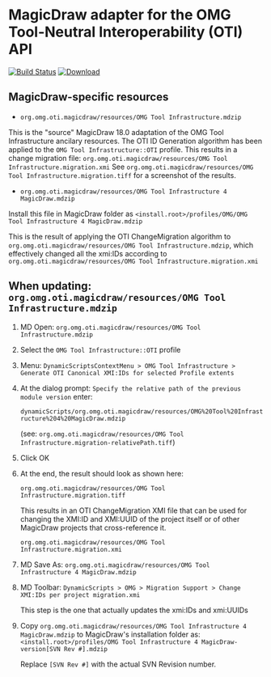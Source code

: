 # MagicDraw adapter for the OMG Tool-Neutral Interoperability (OTI) API

[![Build Status](https://travis-ci.org/TIWG/org.omg.oti.uml.magicdraw.adapter.svg?branch=master)](https://travis-ci.org/TIWG/org.omg.oti.uml.magicdraw.adapter)
[ ![Download](https://api.bintray.com/packages/tiwg/org.omg.tiwg/org.omg.oti.uml.magicdraw.adapter/images/download.svg) ](https://bintray.com/tiwg/org.omg.tiwg/org.omg.oti.uml.magicdraw.adapter/_latestVersion)
 
## MagicDraw-specific resources

- `org.omg.oti.magicdraw/resources/OMG Tool Infrastructure.mdzip`

This is the "source" MagicDraw 18.0 adaptation of the OMG Tool Infrastructure ancilary resources.
The OTI ID Generation algorithm has been applied to the `OMG Tool Infrastructure::OTI` profile.
This results in a change migration file: `org.omg.oti.magicdraw/resources/OMG Tool Infrastructure.migration.xmi`
See `org.omg.oti.magicdraw/resources/OMG Tool Infrastructure.migration.tiff` for a screenshot of the results.

- `org.omg.oti.magicdraw/resources/OMG Tool Infrastructure 4 MagicDraw.mdzip`

Install this file in MagicDraw folder as `<install.root>/profiles/OMG/OMG Tool Infrastructure 4 MagicDraw.mdzip`

This is the result of applying the OTI ChangeMigration algorithm
to `org.omg.oti.magicdraw/resources/OMG Tool Infrastructure.mdzip`,
which effectively changed all the xmi:IDs according
to `org.omg.oti.magicdraw/resources/OMG Tool Infrastructure.migration.xmi`

## When updating: `org.omg.oti.magicdraw/resources/OMG Tool Infrastructure.mdzip`

1. MD Open: `org.omg.oti.magicdraw/resources/OMG Tool Infrastructure.mdzip`

2. Select the `OMG Tool Infrastructure::OTI` profile

3. Menu: `DynamicScriptsContextMenu > OMG Tool Infrastructure > Generate OTI Canonical XMI:IDs for selected Profile extents`

4. At the dialog prompt: `Specify the relative path of the previous module version` enter:

   `dynamicScripts/org.omg.oti.magicdraw/resources/OMG%20Tool%20Infrastructure%204%20MagicDraw.mdzip`

   (see: `org.omg.oti.magicdraw/resources/OMG Tool Infrastructure.migration-relativePath.tiff`)

5. Click OK

6. At the end, the result should look as shown here:

   `org.omg.oti.magicdraw/resources/OMG Tool Infrastructure.migration.tiff`

   This results in an OTI ChangeMigration XMI file that can be used for
   changing the XMI:ID and XMI:UUID of the project itself or of other MagicDraw projects
   that cross-reference it.

   `org.omg.oti.magicdraw/resources/OMG Tool Infrastructure.migration.xmi`

7. MD Save As: `org.omg.oti.magicdraw/resources/OMG Tool Infrastructure 4 MagicDraw.mdzip`

8. MD Toolbar: `DynamicScripts > OMG > Migration Support > Change XMI:IDs per project migration.xmi`

   This step is the one that actually updates the xmi:IDs and xmi:UUIDs


9. Copy `org.omg.oti.magicdraw/resources/OMG Tool Infrastructure 4 MagicDraw.mdzip` to
   MagicDraw's installation folder as: `<install.root>/profiles/OMG Tool Infrastructure 4 MagicDraw-version[SVN Rev #].mdzip`

   Replace `[SVN Rev #]` with the actual SVN Revision number.

